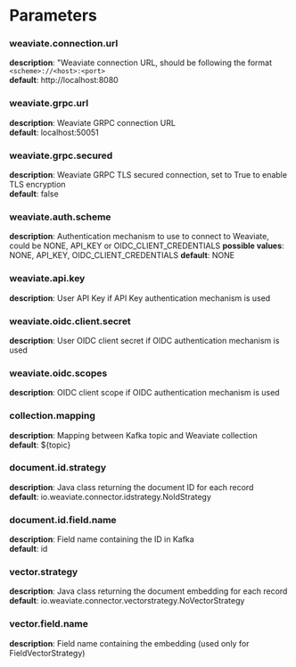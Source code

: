 # Parameters

### weaviate.connection.url     
**description**: "Weaviate connection URL, should be following the format `<scheme>://<host>:<port>`                       
**default**: http://localhost:8080

### weaviate.grpc.url           
**description**: Weaviate GRPC connection URL                                                                              
**default**: localhost:50051

### weaviate.grpc.secured       
**description**: Weaviate GRPC TLS secured connection, set to True to enable TLS encryption                                
**default**: false

### weaviate.auth.scheme        
**description**: Authentication mechanism to use to connect to Weaviate, could be NONE, API_KEY or OIDC_CLIENT_CREDENTIALS 
**possible values**: NONE, API_KEY, OIDC_CLIENT_CREDENTIALS
**default**: NONE

### weaviate.api.key            
**description**: User API Key if API Key authentication mechanism is used                                                  

### weaviate.oidc.client.secret 
**description**: User OIDC client secret if OIDC authentication mechanism is used                                          

### weaviate.oidc.scopes        
**description**: OIDC client scope if OIDC authentication mechanism is used                                                

### collection.mapping          
**description**: Mapping between Kafka topic and Weaviate collection                                                       
**default**: ${topic}

### document.id.strategy        
**description**: Java class returning the document ID for each record                                                      
**default**: io.weaviate.connector.idstrategy.NoIdStrategy

### document.id.field.name      
**description**: Field name containing the ID in Kafka                                                                     
**default**: id

### vector.strategy             
**description**: Java class returning the document embedding for each record                                               
**default**: io.weaviate.connector.vectorstrategy.NoVectorStrategy

### vector.field.name           
**description**: Field name containing the embedding (used only for FieldVectorStrategy)                                   
